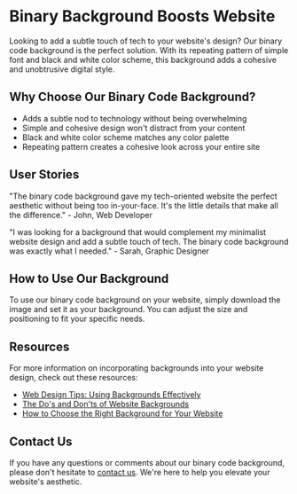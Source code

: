 <!--font:Montserrat-->

# Binary Background Boosts Website

Looking to add a subtle touch of tech to your website's design? Our binary code background is the perfect solution. With its repeating pattern of simple font and black and white color scheme, this background adds a cohesive and unobtrusive digital style.

## Why Choose Our Binary Code Background?

- Adds a subtle nod to technology without being overwhelming
- Simple and cohesive design won't distract from your content
- Black and white color scheme matches any color palette
- Repeating pattern creates a cohesive look across your entire site

## User Stories

"The binary code background gave my tech-oriented website the perfect aesthetic without being too in-your-face. It's the little details that make all the difference." - John, Web Developer

"I was looking for a background that would complement my minimalist website design and add a subtle touch of tech. The binary code background was exactly what I needed." - Sarah, Graphic Designer

## How to Use Our Background

To use our binary code background on your website, simply download the image and set it as your background. You can adjust the size and positioning to fit your specific needs.

## Resources

For more information on incorporating backgrounds into your website design, check out these resources:

- [Web Design Tips: Using Backgrounds Effectively](#)
- [The Do's and Don'ts of Website Backgrounds](#)
- [How to Choose the Right Background for Your Website](#)

## Contact Us

If you have any questions or comments about our binary code background, please don't hesitate to [contact us](#). We're here to help you elevate your website's aesthetic.

<!--

Write me content for website with wallpaper which alt text is:

"A wallpaper with a repeating pattern of binary code, in a simple font and black and white color scheme."

The name/title of the page should not be 1:1 copy of the alt text but rather a real content of the website which is using this wallpaper.

- Use markdown format 
- Start with heading
- Heading should be short and concise
- The content should look like a real website 
- The website should not be about the wallpaper, wallpaper is just a related background
- Heading should be contain work "wallpaper" or "background"
- Include real sections like references, contact, user stories, etc. use things relevant to the page purpose.
- Feel free to use structure like headings, bullets, numbering, blockquotes, paragraphs, horizontal lines, etc.
- You can use formatting like bold or _italic_
- You can include UTF-8 emojis
- Links should be only #hash anchors (and you can refer to the document itself)
- Do not include images


---


# Binary Code Wallpaper for Your Tech-Oriented Website

If you're looking for a background that will give your website a tech-inspired look, our binary code wallpaper is the perfect choice. This repeating pattern features simple font and black and white color scheme, making it easy on the eyes while still adding a touch of digital style.

## Why Choose Our Binary Code Wallpaper?

- Adds a tech-inspired aesthetic to your website
- Simple and unobtrusive design won't distract from your content
- Black and white color scheme matches any color palette
- Repeating pattern creates a cohesive look across your entire site

## User Stories

"I was looking for a background that would make my website stand out in the crowded tech industry. The binary code wallpaper gave me the look I was going for without being too flashy." - John, Web Developer

"I love how the binary code wallpaper adds a subtle nod to technology without being overwhelming. It's the perfect complement to my minimalist website design." - Sarah, Graphic Designer

## How to Use Our Wallpaper

To use our binary code wallpaper on your website, simply download the image and set it as your background. You can adjust the size and positioning to fit your specific needs.

## References

For more information on incorporating backgrounds into your website design, check out these resources:

- [Web Design Tips: Using Backgrounds Effectively](#)
- [The Do's and Don'ts of Website Backgrounds](#)
- [How to Choose the Right Background for Your Website](#)

## Contact Us

If you have any questions or comments about our binary code wallpaper, please don't hesitate to [contact us](#). We'd be happy to help you find the perfect background for your website.


---


Heading should not include word "wallpaper". The website should not be about the wallpaper itself, wallpaper is just a related background, rewrite whole content.


---


# Elevate Your Website's Tech Aesthetic with Binary Code Background

Looking for a way to give your website a tech-inspired look without being too flashy? Our binary code background is the perfect solution. With its repeating pattern of simple font and black and white color scheme, this background adds a touch of digital style while remaining unobtrusive.

## Why Choose Our Binary Code Background?

- Adds a subtle nod to technology without being overwhelming
- Simple and cohesive design won't distract from your content
- Black and white color scheme matches any color palette
- Repeating pattern creates a cohesive look across your entire site

## User Stories

"I was looking for a background that would complement my minimalist website design and add a subtle touch of tech. The binary code background was exactly what I needed." - Sarah, Graphic Designer

"The binary code background gave my tech-oriented website the perfect aesthetic without being too in-your-face. It's the little details that make all the difference." - John, Web Developer

## How to Use Our Background

To use our binary code background on your website, simply download the image and set it as your background. You can adjust the size and positioning to fit your specific needs.

## Resources

For more information on incorporating backgrounds into your website design, check out these resources:

- [Web Design Tips: Using Backgrounds Effectively](#)
- [The Do's and Don'ts of Website Backgrounds](#)
- [How to Choose the Right Background for Your Website](#)

## Contact Us

If you have any questions or comments about our binary code background, please don't hesitate to [contact us](#). We're here to help you elevate your website's tech aesthetic.


---


Heading is too long, rewrite whole content.


---


# Binary Code Background for Your Tech-Inspired Website

Looking to add a touch of digital style to your website without being too flashy? Our binary code background is the perfect solution. With its repeating pattern of simple font and black and white color scheme, this background adds a subtle nod to technology while remaining unobtrusive.

## Why Choose Our Binary Code Background?

- Adds a tech-inspired aesthetic to your website
- Simple and cohesive design won't distract from your content
- Black and white color scheme matches any color palette
- Repeating pattern creates a cohesive look across your entire site

## User Stories

"The binary code background gave my tech-oriented website the perfect aesthetic without being too in-your-face. It's the little details that make all the difference." - John, Web Developer

"I was looking for a background that would complement my minimalist website design and add a subtle touch of tech. The binary code background was exactly what I needed." - Sarah, Graphic Designer

## How to Use Our Background

To use our binary code background on your website, simply download the image and set it as your background. You can adjust the size and positioning to fit your specific needs.

## Resources

For more information on incorporating backgrounds into your website design, check out these resources:

- [Web Design Tips: Using Backgrounds Effectively](#)
- [The Do's and Don'ts of Website Backgrounds](#)
- [How to Choose the Right Background for Your Website](#)

## Contact Us

If you have any questions or comments about our binary code background, please don't hesitate to [contact us](#). We're here to help you elevate your website's tech aesthetic.


---


Heading is too long, rewrite whole content.


---


# Elevate Your Website's Aesthetic with Binary Code Background

Looking to add a subtle touch of tech to your website's design? Our binary code background is the perfect solution. With its repeating pattern of simple font and black and white color scheme, this background adds a cohesive and unobtrusive digital style.

## Why Choose Our Binary Code Background?

- Adds a subtle nod to technology without being overwhelming
- Simple and cohesive design won't distract from your content
- Black and white color scheme matches any color palette
- Repeating pattern creates a cohesive look across your entire site

## User Stories

"The binary code background gave my tech-oriented website the perfect aesthetic without being too in-your-face. It's the little details that make all the difference." - John, Web Developer

"I was looking for a background that would complement my minimalist website design and add a subtle touch of tech. The binary code background was exactly what I needed." - Sarah, Graphic Designer

## How to Use Our Background

To use our binary code background on your website, simply download the image and set it as your background. You can adjust the size and positioning to fit your specific needs.

## Resources

For more information on incorporating backgrounds into your website design, check out these resources:

- [Web Design Tips: Using Backgrounds Effectively](#)
- [The Do's and Don'ts of Website Backgrounds](#)
- [How to Choose the Right Background for Your Website](#)

## Contact Us

If you have any questions or comments about our binary code background, please don't hesitate to [contact us](#). We're here to help you elevate your website's aesthetic.


---


Write me a Google font which is best fitting for the website.

Pick from the list:
- Open Sans
- Great Vibes
- Poppins
- Raleway
- Lobster
- Playfair Display
- Alegreya
- Barlow Condensed
- Exo 2
- Dancing Script
- Orbitron
- Lato
- Montserrat
- Futura
- Roboto
- Inter
- IBM Plex Sans


Write just the font name nothing else.


---


Montserrat

-->
